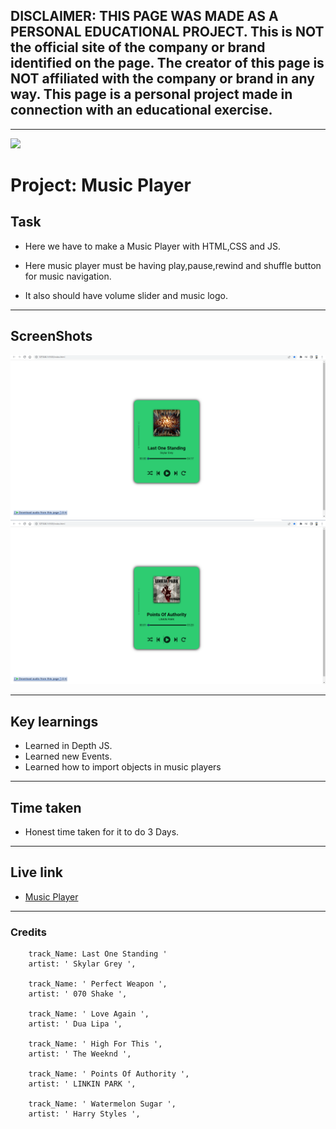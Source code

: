 ## DISCLAIMER: THIS PAGE WAS MADE AS A PERSONAL EDUCATIONAL PROJECT. This is NOT the official site of the company or brand identified on the page. The creator of this page is NOT affiliated with the company or brand in any way. This page is a personal project made in connection with an educational exercise.

---

![](https://img.shields.io/badge/JS-Music_Player-orange)

# Project: Music Player

## Task

- Here we have to make a Music Player with HTML,CSS and JS.

- Here music player must be having play,pause,rewind and shuffle button for music navigation.

- It also should have volume slider and music logo.

---

## ScreenShots

![pic 1](./Screenshots/Music%20Player%20-%20Google%20Chrome%2030-11-2022%2013_40_33.png)
![pic 2](./Screenshots/Music%20Player%20-%20Google%20Chrome%2030-11-2022%2013_40_46.png)

---

## Key learnings

- Learned in Depth JS.
- Learned new Events.
- Learned how to import objects in music players

---

## Time taken

- Honest time taken for it to do 3 Days.

---

## Live link

- [Music Player]()

---

### Credits

        track_Name: Last One Standing '
        artist: ' Skylar Grey ',

        track_Name: ' Perfect Weapon ',
        artist: ' 070 Shake ',

        track_Name: ' Love Again ',
        artist: ' Dua Lipa ',

        track_Name: ' High For This ',
        artist: ' The Weeknd ',

        track_Name: ' Points Of Authority ',
        artist: ' LINKIN PARK ',

        track_Name: ' Watermelon Sugar ',
        artist: ' Harry Styles ',
